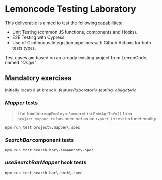 # Lemoncode Testing Laboratory

This deliverable is aimed to test the following capabilities:
- Unit Testing (common JS functions, components and Hooks).
- E2E Testing with Cypress.
- Use of Continuous Integration pipelines with Github Actions for both tests types.

Test cases are based on an already existing project from LemonCode, named *"Origin"*.


## Mandatory exercises

Initially located at branch: *feature/laboratorio-testing-obligatorio*
### ***Mapper*** tests
> The function `mapEmployeeSummaryListFromApiToVm()` from `project.mapper.ts` has been set as an `export`,
to test its functionality.
```
npm run test project\.mapper\.spec
```

### ***SearchBar*** component tests
```
npm run test search-bar\.component\.spec
```

### ***useSearchBarMapper*** hook tests
```
npm run test search-bar\.hook\.spec
```
